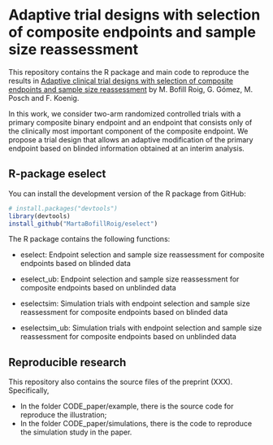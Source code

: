 # Adaptive trial designs with selection of composite endpoints and sample size reassessment

This repository contains the R package and main code to reproduce the results in [Adaptive clinical trial designs with selection of composite endpoints and sample size reassessment](https://arxiv.org/abs/2206.09639) by M. Bofill Roig,  G. Gómez, M. Posch and F. Koenig.

In this work, we consider two-arm randomized controlled trials with a primary composite binary endpoint and an endpoint that consists only of the clinically most important component of the composite endpoint. We propose a trial design that allows an adaptive modification of the primary endpoint based on blinded information obtained at an interim analysis.


## R-package **eselect**

You can install the development version of the R package from GitHub:

``` r
# install.packages("devtools")
library(devtools)
install_github("MartaBofillRoig/eselect")
```

The R package contains the following functions:

- eselect: Endpoint selection and sample size reassessment for composite endpoints based on blinded data

- eselect_ub: Endpoint selection and sample size reassessment for composite endpoints based on unblinded data

- eselectsim: Simulation trials with endpoint selection and sample size reassessment for composite endpoints based on blinded data

- eselectsim_ub: Simulation trials with endpoint selection and sample size reassessment for composite endpoints based on unblinded data


## Reproducible research

This repository also contains the source files of the preprint (XXX). Specifically, 

- In the folder CODE_paper/example, there is the source code for reproduce the illustration; 
- In the folder CODE_paper/simulations, there is the code to reproduce the simulation study in the paper.
